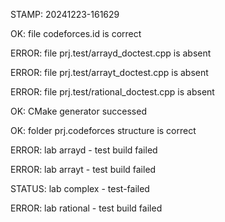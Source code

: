 STAMP: 20241223-161629
OK: file codeforces.id is correct
ERROR: file prj.test/arrayd_doctest.cpp is absent
ERROR: file prj.test/arrayt_doctest.cpp is absent
ERROR: file prj.test/rational_doctest.cpp is absent
OK: CMake generator successed
OK: folder prj.codeforces structure is correct
ERROR: lab arrayd - test build failed
ERROR: lab arrayt - test build failed
STATUS: lab complex - test-failed
ERROR: lab rational - test build failed
